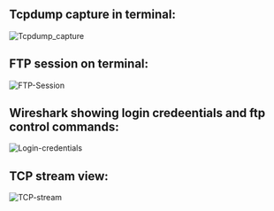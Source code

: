 ## Tcpdump capture in terminal:
![Tcpdump_capture](https://github.com/user-attachments/assets/d9af9132-2d10-4cec-9e90-acbf5583cc11)
## FTP session on terminal: 
![FTP-Session](https://github.com/user-attachments/assets/ac4d5e5d-0b15-4334-b923-650a9509b696)
## Wireshark showing login credeentials and ftp control commands: 
![Login-credentials](https://github.com/user-attachments/assets/0c76243d-ea5e-4ed2-8fe2-73169d3f2ca0)
## TCP stream view:
![TCP-stream](https://github.com/user-attachments/assets/6d7773a4-2492-4935-85c3-1b3e7153e243)
